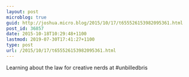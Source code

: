 ```yaml
---
layout: post
microblog: true
guid: http://joshua.micro.blog/2015/10/17/t655526153982095361.html
post_id: 36857
date: 2015-10-18T10:29:48+1100
lastmod: 2019-07-30T17:41:27+1100
type: post
url: /2015/10/17/t655526153982095361.html
---
```

Learning about the law for creative nerds at #unbilledbris
